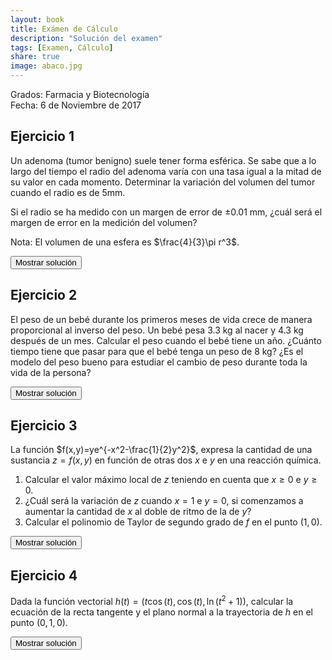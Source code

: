 ```yaml
---
layout: book
title: Exámen de Cálculo
description: "Solución del examen"
tags: [Examen, Cálculo]
share: true
image: abaco.jpg
---
```


Grados: Farmacia y Biotecnología  
Fecha: 6 de Noviembre de 2017

## Ejercicio 1

Un adenoma (tumor benigno) suele tener forma esférica.
Se sabe que a lo largo del tiempo el radio del adenoma varía con una tasa igual a la mitad de su valor en cada momento.
Determinar la variación del volumen del tumor cuando el radio es de 5mm.

Si el radio se ha medido con un margen de error de $\pm 0.01$ mm, ¿cuál será el margen de error en la medición del volumen?

Nota: El volumen de una esfera es $\frac{4}{3}\pi r^3$.

<div><button class="solution">Mostrar solución</button></div>
<div id="solution" style="display: none">
Tasa de crecimiento: $250\pi$ mm³/s<br/>
Error en el volumen: $\pi$ mm³.
</div>

## Ejercicio 2
El peso de un bebé durante los primeros meses de vida crece de manera proporcional al inverso del peso.
Un bebé pesa 3.3 kg al nacer y 4.3 kg después de un mes.
Calcular el peso cuando el bebé tiene un año.
¿Cuánto tiempo tiene que pasar para que el bebé tenga un peso de 8 kg?
¿Es el modelo del peso bueno para estudiar el cambio de peso durante toda la vida de la persona?

<div><button class="solution">Mostrar solución</button></div>
<div id="solution" style="display: none">
Sea $t$ el tiempo y $p(t)$ el peso del bebé en el instante $t$.<br/>
1. Ecuación diferencial: $p'=\dfrac{k}{p}$<br/>
Solución particular: $p(t)=\sqrt{7.6t+10.89}$.<br/>
$p(12)=10.1$ kg.<br/>
2. A los 7 meses.<br/>
3. No, porque la función es siempre creciente.
</div>

## Ejercicio 3
La función $f(x,y)=ye^{-x^2-\frac{1}{2}y^2}$, expresa la cantidad de una sustancia $z=f(x,y)$ en función de otras dos $x$ e $y$ en una reacción química.

1. Calcular el valor máximo local de $z$ teniendo en cuenta que $x\geq 0$ e $y\geq 0$.
2. ¿Cuál será la variación de $z$ cuando $x=1$ e $y=0$, si comenzamos a aumentar la cantidad de $x$ al doble de ritmo de la de $y$?
3. Calcular el polinomio de Taylor de segundo grado de $f$ en el punto $(1,0)$.

<div><button class="solution">Mostrar solución</button></div>
<div id="solution" style="display: none">
1. $f$ tiene un maximo local en el punto $(0,1)$ y el máximo valor es $z=f(0,1)=1/\sqrt{e}$.<br/>
2. Derivada direccional de $f$ en $(1,0)$ siguiendo la dirección de $v=(2,1)$: $f'_v(1,0)=\frac{1}{e\sqrt{5}}$.<br/>
3. $P^2_{f,(1,0)}(x,y)=\displaystyle\frac{-2xy+3y}{e}$.
</div>

## Ejercicio 4
Dada la función vectorial $h(t)=(t\cos(t), \cos(t), \ln(t^2+1))$, calcular la ecuación de la recta tangente y el plano normal a la trayectoria de $h$ en el punto $(0,1,0)$.

<div><button class="solution">Mostrar solución</button></div>
<div id="solution" style="display: none">
1. Recta tangente: $(t,1,0)$.<br/>
2. Plano normal: $x=0$.
</div>
